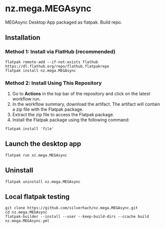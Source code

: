# nz.mega.MEGAsync
MEGAsync Desktop App packaged as flatpak. 
Build repo.

## Installation

### Method 1: Install via FlatHub (recommended)

```
flatpak remote-add --if-not-exists flathub https://dl.flathub.org/repo/flathub.flatpakrepo
flatpak install nz.mega.MEGAsync
```

### Method 2: Install Using This Repository

1. Go to **Actions** in the top bar of the repository and click on the latest workflow run.
2. In the workflow summary, download the artifact. The artifact will contain a zip file with the Flatpak package.
3. Extract the zip file to access the Flatpak package.
4. Install the Flatpak package using the following command:
```
flatpak install 'file'
```

## Launch the desktop app

```
flatpak run nz.mega.MEGAsync
```

## Uninstall

```
flatpak uninstall nz.mega.MEGAsync
```

## Local flatpak testing

```
git clone https://github.com/silverhach/nz.mega.MEGAsync.git
cd nz.mega.MEGAsync
flatpak-builder --install --user --keep-build-dirs --ccache build nz.mega.MEGAsync.yml
```
